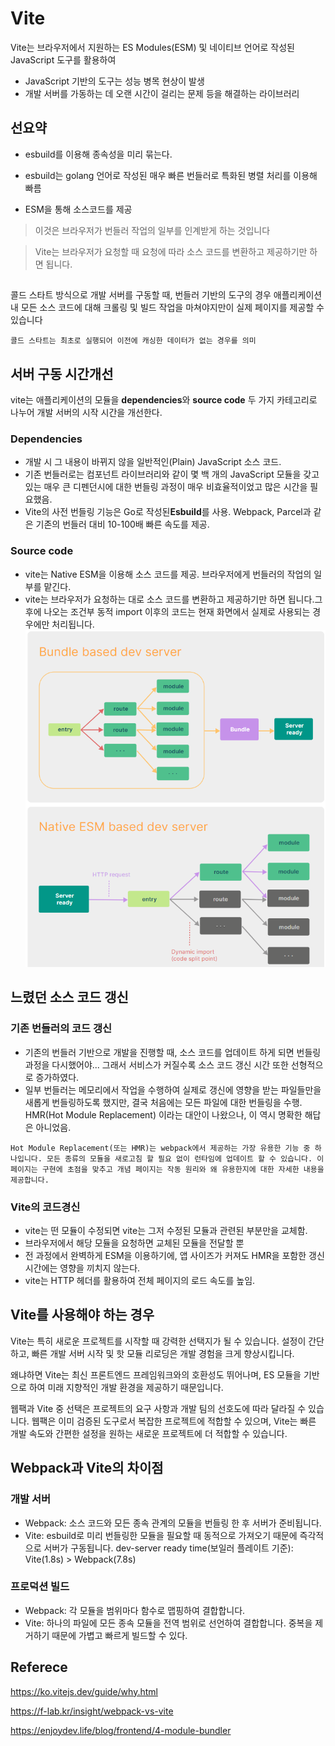 # Vite

Vite는 브라우저에서 지원하는 ES Modules(ESM) 및 네이티브 언어로 작성된 JavaScript 도구를 활용하여

- JavaScript 기반의 도구는 성능 병목 현상이 발생
- 개발 서버를 가동하는 데 오랜 시간이 걸리는 문제
  등을 해결하는 라이브러리

## 선요약

- esbuild를 이용해 종속성을 미리 묶는다.

- esbuild는 golang 언어로 작성된 매우 빠른 번들러로 특화된 병렬 처리를 이용해 빠름

- ESM을 통해 소스코드를 제공

> 이것은 브라우저가 번들러 작업의 일부를 인계받게 하는 것입니다

> Vite는 브라우저가 요청할 때 요청에 따라 소스 코드를 변환하고 제공하기만 하면 됩니다.

##

콜드 스타트 방식으로 개발 서버를 구동할 때, 번들러 기반의 도구의 경우 애플리케이션 내 모든 소스 코드에 대해 크롤링 및 빌드 작업을 마쳐야지만이 실제 페이지를 제공할 수 있습니다

```
콜드 스타트는 최초로 실행되어 이전에 캐싱한 데이터가 없는 경우를 의미
```

## 서버 구동 시간개선

vite는 애플리케이션의 모듈을 **dependencies**와 **source code** 두 가지 카테고리로 나누어 개발 서버의 시작 시간을 개선한다.

### Dependencies

- 개발 시 그 내용이 바뀌지 않을 일반적인(Plain) JavaScript 소스 코드.
- 기존 번들러로는 컴포넌트 라이브러리와 같이 몇 백 개의 JavaScript 모듈을 갖고 있는 매우 큰 디펜던시에 대한 번들링 과정이 매우 비효율적이었고 많은 시간을 필요했음.
- Vite의 사전 번들링 기능은 Go로 작성된**Esbuild**를 사용. Webpack, Parcel과 같은 기존의 번들러 대비 10-100배 빠른 속도를 제공.

### Source code

- vite는 Native ESM을 이용해 소스 코드를 제공. 브라우저에게 번들러의 작업의 일부를 맡긴다.
- vite는 브라우저가 요청하는 대로 소스 코드를 변환하고 제공하기만 하면 됩니다.그후에 나오는 조건부 동적 import 이후의 코드는 현재 화면에서 실제로 사용되는 경우에만 처리됩니다.
  ![alt text](image.png)

## 느렸던 소스 코드 갱신

### 기존 번들러의 코드 갱신

- 기존의 번들러 기반으로 개발을 진행할 때, 소스 코드를 업데이트 하게 되면 번들링 과정을 다시했어야... 그래서 서비스가 커질수록 소스 코드 갱신 시간 또한 선형적으로 증가하였다.
- 일부 번들러는 메모리에서 작업을 수행하여 실제로 갱신에 영향을 받는 파일들만을 새롭게 번들링하도록 했지만, 결국 처음에는 모든 파일에 대한 번들링을 수행.
  HMR(Hot Module Replacement) 이라는 대안이 나왔으나, 이 역시 명확한 해답은 아니었음.

```
Hot Module Replacement(또는 HMR)는 webpack에서 제공하는 가장 유용한 기능 중 하나입니다. 모든 종류의 모듈을 새로고침 할 필요 없이 런타임에 업데이트 할 수 있습니다. 이 페이지는 구현에 초점을 맞추고 개념 페이지는 작동 원리와 왜 유용한지에 대한 자세한 내용을 제공합니다.
```

### Vite의 코드경신

- vite는 떤 모듈이 수정되면 vite는 그저 수정된 모듈과 관련된 부분만을 교체함.
- 브라우저에서 해당 모듈을 요청하면 교체된 모듈을 전달할 뿐
- 전 과정에서 완벽하게 ESM을 이용하기에, 앱 사이즈가 커져도 HMR을 포함한 갱신 시간에는 영향을 끼치지 않는다.
- vite는 HTTP 헤더를 활용하여 전체 페이지의 로드 속도를 높임.

## Vite를 사용해야 하는 경우

Vite는 특히 새로운 프로젝트를 시작할 때 강력한 선택지가 될 수 있습니다. 설정이 간단하고, 빠른 개발 서버 시작 및 핫 모듈 리로딩은 개발 경험을 크게 향상시킵니다.

왜냐하면 Vite는 최신 프론트엔드 프레임워크와의 호환성도 뛰어나며, ES 모듈을 기반으로 하여 미래 지향적인 개발 환경을 제공하기 때문입니다.

웹팩과 Vite 중 선택은 프로젝트의 요구 사항과 개발 팀의 선호도에 따라 달라질 수 있습니다. 웹팩은 이미 검증된 도구로서 복잡한 프로젝트에 적합할 수 있으며, Vite는 빠른 개발 속도와 간편한 설정을 원하는 새로운 프로젝트에 더 적합할 수 있습니다.

## Webpack과 Vite의 차이점

### 개발 서버

- Webpack: 소스 코드와 모든 종속 관계의 모듈을 번들링 한 후 서버가 준비됩니다.
- Vite: esbuild로 미리 번들링한 모듈을 필요할 때 동적으로 가져오기 때문에 즉각적으로 서버가 구동됩니다.
  dev-server ready time(보일러 플레이트 기준): Vite(1.8s) > Webpack(7.8s)

### 프로덕션 빌드

- Webpack: 각 모듈을 범위마다 함수로 맵핑하여 결합합니다.
- Vite: 하나의 파일에 모든 종속 모듈을 전역 범위로 선언하여 결합합니다. 중복을 제거하기 때문에 가볍고 빠르게 빌드할 수 있다.

## Referece

https://ko.vitejs.dev/guide/why.html

https://f-lab.kr/insight/webpack-vs-vite

https://enjoydev.life/blog/frontend/4-module-bundler
